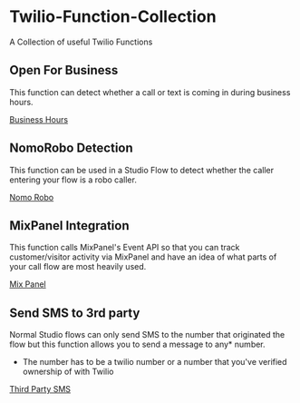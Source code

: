 # Twilio-Function-Collection
A Collection of useful Twilio Functions

## Open For Business

This function can detect whether a call or text is coming in during business hours.

[Business Hours](business_hours.js)

## NomoRobo Detection

This function can be used in a Studio Flow to detect whether the caller entering your flow is a robo caller.

[Nomo Robo](nomorobo.js)

## MixPanel Integration

This function calls MixPanel's Event API so that you can track customer/visitor activity via MixPanel and have an idea of what parts of your call flow are most heavily used.

[Mix Panel](mixpanel.js)

## Send SMS to 3rd party

Normal Studio flows can only send SMS to the number that originated the flow but this function allows you to send a message to any* number.

* The number has to be a twilio number or a number that you've verified ownership of with Twilio

[Third Party SMS](this_party_sms.js)